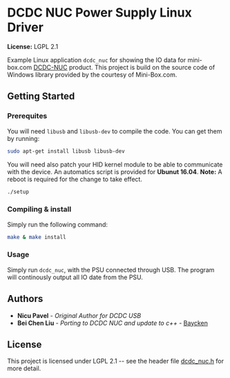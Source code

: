 # DCDC NUC Power Supply Linux Driver
__License:__ LGPL 2.1

Example Linux application `dcdc_nuc` for showing the IO data for mini-box.com
[DCDC-NUC](http://www.mini-box.com/DCDC-NUC) product. This project is build on
the source code of Windows library provided by the courtesy of Mini-Box.com. 


## Getting Started

### Prerequites

You will need `libusb` and `libusb-dev` to compile the code. You can get them
by running: 

```bash
sudo apt-get install libusb libusb-dev
```

You will need also patch your HID kernel module to be able to communicate with
the device. An automatics script is provided for **Ubunut 16.04**. **Note:**
A reboot is required for the change to take effect.

```bash
./setup
```

### Compiling & install

Simply run the following command:

```bash
make & make install
```

### Usage

Simply run `dcdc_nuc`, with the PSU connected through USB. The program will 
continously output all IO date from the PSU.

## Authors
* **Nicu Pavel** - *Original Author for DCDC USB* 
* **Bei Chen Liu** - *Porting to DCDC NUC and update to c++* - [Baycken](https://github.com/Baycken) 

## License
This project is licensed under LGPL 2.1 -- see the header file 
[dcdc_nuc.h](dcdc_nuc.h) for more detail.
